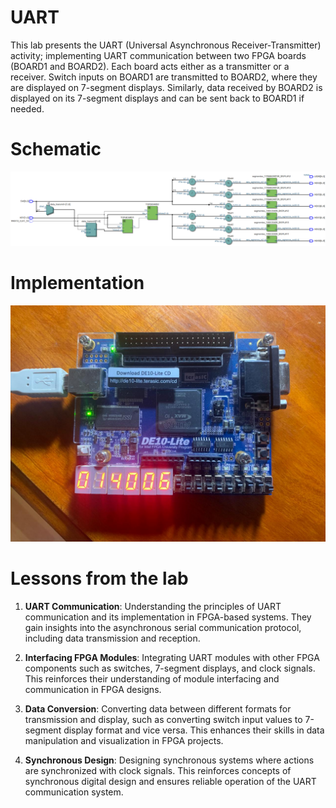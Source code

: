 # UART

This lab presents the UART (Universal Asynchronous Receiver-Transmitter) activity; implementing UART communication between two FPGA boards (BOARD1 and BOARD2). Each board acts either as a transmitter or a receiver. Switch inputs on BOARD1 are transmitted to BOARD2, where they are displayed on 7-segment displays. Similarly, data received by BOARD2 is displayed on its 7-segment displays and can be sent back to BOARD1 if needed.

# Schematic
![alt text](RTL_shcematic.png)

# Implementation
![alt text](implementation.jpg)

# Lessons from the lab
1. **UART Communication**: Understanding the principles of UART communication and its implementation in FPGA-based systems. They gain insights into the asynchronous serial communication protocol, including data transmission and reception.

2. **Interfacing FPGA Modules**: Integrating UART modules with other FPGA components such as switches, 7-segment displays, and clock signals. This reinforces their understanding of module interfacing and communication in FPGA designs.

3. **Data Conversion**: Converting data between different formats for transmission and display, such as converting switch input values to 7-segment display format and vice versa. This enhances their skills in data manipulation and visualization in FPGA projects.

4. **Synchronous Design**: Designing synchronous systems where actions are synchronized with clock signals. This reinforces concepts of synchronous digital design and ensures reliable operation of the UART communication system.
